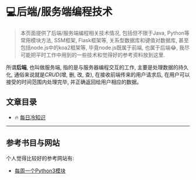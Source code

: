 # 💻后端/服务端编程技术

> 本页面提供了后端/服务端编程相关技术情况, 包括但不限于Java, Python等常用模块方法, SSM框架, Flask框架等, 关系型数据库和键值对数据库, 甚至包括node.js中的koa2框架等, 毕竟node.js既属于前端, 也属于后端:joy:, 我尽可能把平时工作中用到的一些技术和觉得好的参考资料放到这里.

所谓**后端**, 也叫做服务端, 指的是与服务器编程交互的工作, 主要是处理数据的持久化, 通俗来说就是*CRUD*(增, 删, 改, 查), 在接收前端传来的用户请求后, 在用户可以接受的时间范围内处理完毕, 并正确返回给用户相应的数据。

## 文章目录

- :fire: [每日冷知识](./daily.md)

---

## 参考书目与网站

个人觉得比较好的参考网站有:

- [每周一个Python3模块](https://pymotw.com/3/index.html)
